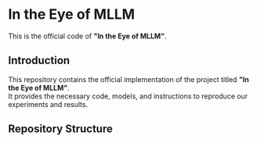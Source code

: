 # In the Eye of MLLM

This is the official code of **"In the Eye of MLLM"**.

## Introduction

This repository contains the official implementation of the project titled **"In the Eye of MLLM"**.  
It provides the necessary code, models, and instructions to reproduce our experiments and results.

## Repository Structure

